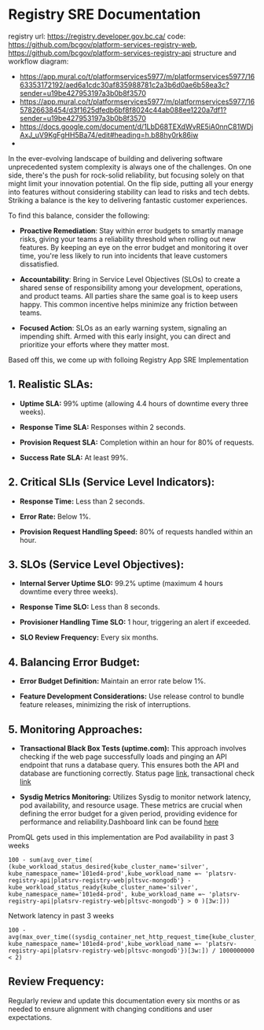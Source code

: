 # Registry SRE Documentation


registry url: https://registry.developer.gov.bc.ca/
code: https://github.com/bcgov/platform-services-registry-web, https://github.com/bcgov/platform-services-registry-api
structure and workflow diagram: 
* https://app.mural.co/t/platformservices5977/m/platformservices5977/1663353172192/aed6a1cdc30af835988781c2a3b6d0ae6b58ea3c?sender=u19be427953197a3b0b8f3570
* https://app.mural.co/t/platformservices5977/m/platformservices5977/1657826638454/d3f1625dfedb6bf8f8024c44ab088ee1220a7df1?sender=u19be427953197a3b0b8f3570
* https://docs.google.com/document/d/1LbD68TEXdWvRE5iA0nnC81WDjAxJ_uV9KgFgHH5Ba74/edit#heading=h.b88hy0rk86iw
* 
In the ever-evolving landscape of building and delivering software unprecedented system complexity is always one of the challenges. On one side, there's the push for rock-solid reliability, but focusing solely on that might limit your innovation potential. On the flip side, putting all your energy into features without considering stability can lead to risks and tech debts. Striking a balance is the key to delivering fantastic customer experiences.

To find this balance, consider the following:

* **Proactive Remediation**: Stay within error budgets to smartly manage risks, giving your teams a reliability threshold when rolling out new features. By keeping an eye on the error budget and monitoring it over time, you're less likely to run into incidents that leave customers dissatisfied.

* **Accountability**: Bring in Service Level Objectives (SLOs) to create a shared sense of responsibility among your development, operations, and product teams. All parties share the same goal is to keep users happy. This common incentive helps minimize any friction between teams.

* **Focused Action**: SLOs as an early warning system, signaling an impending shift. Armed with this early insight, you can direct and prioritize your efforts where they matter most.

Based off this, we come up with folloing Registry App SRE Implementation


## 1. Realistic SLAs:

- **Uptime SLA:** 99% uptime (allowing 4.4 hours of downtime every three weeks).

- **Response Time SLA:** Responses within 2 seconds.

- **Provision Request SLA:** Completion within an hour for 80% of requests.

- **Success Rate SLA:** At least 99%.
  
## 2. Critical SLIs (Service Level Indicators):

- **Response Time:** Less than 2 seconds.
  
- **Error Rate:** Below 1%.

- **Provision Request Handling Speed:** 80% of requests handled within an hour.



## 3. SLOs (Service Level Objectives):

- **Internal Server Uptime SLO:** 99.2% uptime (maximum 4 hours downtime every three weeks).

- **Response Time SLO:** Less than 8 seconds.

- **Provisioner Handling Time SLO:** 1 hour, triggering an alert if exceeded.

- **SLO Review Frequency:** Every six months.
  

## 4. Balancing Error Budget:

- **Error Budget Definition:** Maintain an error rate below 1%.

- **Feature Development Considerations:** Use release control to bundle feature releases, minimizing the risk of interruptions.


## 5. Monitoring Approaches:

- **Transactional Black Box Tests (uptime.com):** This approach involves checking if the web page successfully loads and pinging an API endpoint that runs a database query. This ensures both the API and database are functioning correctly. Status page [link](https://status.developer.gov.bc.ca/statuspage/platform-service-status-page/1565965), transactional check [link](https://uptime.com/devices/services/1565965)

- **Sysdig Metrics Monitoring:** Utilizes Sysdig to monitor network latency, pod availability, and resource usage. These metrics are crucial when defining the error budget for a given period, providing evidence for performance and reliability.Dashboard link can be found [here](https://app.sysdigcloud.com/#/dashboards/403704?last=9676800&highlightedPanelId=53&scope=kubernetes.cluster.name%20as%20%22cluster%22%20in%20%3F%28%22silver%22%29%20and%20kubernetes.namespace.name%20as%20%22namespace%22%20in%20%3F%28%22101ed4-prod%22%29%20and%20kubernetes.workload.type%20as%20%22type%22%20in%20%3F%20and%20kubernetes.workload.name%20as%20%22workload%22%20in%20%3F%20and%20container.label.io.kubernetes.pod.name%20as%20%22pod%22%20in%20%3F)

PromQL gets used in this implementation are
Pod availability in past 3 weeks
```
100 - sum(avg_over_time( (kube_workload_status_desired{kube_cluster_name='silver', kube_namespace_name='101ed4-prod',kube_workload_name =~ 'platsrv-registry-api|platsrv-registry-web|pltsvc-mongodb'} - kube_workload_status_ready{kube_cluster_name='silver', kube_namespace_name='101ed4-prod', kube_workload_name =~ 'platsrv-registry-api|platsrv-registry-web|pltsvc-mongodb'} > 0 )[3w:]))
```
Network latency in past 3 weeks
```
100 - avg(max_over_time((sysdig_container_net_http_request_time{kube_cluster_name='silver', kube_namespace_name='101ed4-prod',kube_workload_name =~ 'platsrv-registry-api|platsrv-registry-web|pltsvc-mongodb'})[3w:]) / 1000000000 < 2)
```


## Review Frequency:
Regularly review and update this documentation every six months or as needed to ensure alignment with changing conditions and user expectations.